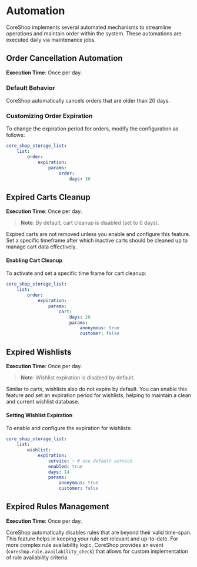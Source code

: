 # Automation

CoreShop implements several automated mechanisms to streamline operations and maintain order within the system. These
automations are executed daily via maintenance jobs.

## Order Cancellation Automation

**Execution Time**: Once per day.

### Default Behavior

CoreShop automatically cancels orders that are older than 20 days.

### Customizing Order Expiration

To change the expiration period for orders, modify the configuration as follows:

```yml
core_shop_storage_list:
    list:
        order:
            expiration:
                params:
                    order:
                        days: 30
```

## Expired Carts Cleanup

**Execution Time**: Once per day.

> **Note**: By default, cart cleanup is disabled (set to 0 days).

Expired carts are not removed unless you enable and configure this feature. Set a specific timeframe after which
inactive carts should be cleaned up to manage cart data effectively.

#### Enabling Cart Cleanup

To activate and set a specific time frame for cart cleanup:

```yml
core_shop_storage_list:
    list:
        order:
            expiration:
                params:
                    cart:
                        days: 20
                        params:
                            anonymous: true
                            customer: false
```

## Expired Wishlists

**Execution Time**: Once per day.
> **Note**: Wishlist expiration is disabled by default.

Similar to carts, wishlists also do not expire by default. You can enable this feature and set an expiration period for
wishlists, helping to maintain a clean and current wishlist database.

#### Setting Wishlist Expiration

To enable and configure the expiration for wishlists:

```yml
core_shop_storage_list:
    list:
        wishlist:
            expiration:
                service: ~ # use default service
                enabled: true
                days: 14
                params:
                    anonymous: true
                    customer: false
```

## Expired Rules Management

**Execution Time**: Once per day.

CoreShop automatically disables rules that are beyond their valid time-span. This feature helps in keeping your rule set
relevant and up-to-date. For more complex rule availability logic, CoreShop provides an
event (`coreshop.rule.availability_check`) that allows for custom implementation of rule availability criteria.